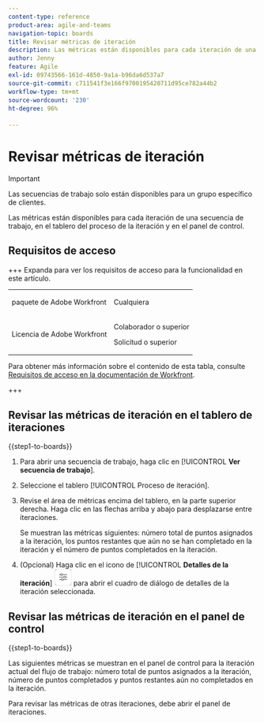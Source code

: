 ```yaml
---
content-type: reference
product-area: agile-and-teams
navigation-topic: boards
title: Revisar métricas de iteración
description: Las métricas están disponibles para cada iteración de una secuencia de trabajo, en el tablero del proceso de la teración.
author: Jenny
feature: Agile
exl-id: 09743566-161d-4850-9a1a-b96da6d537a7
source-git-commit: c711541f3e166f9700195420711d95ce782a44b2
workflow-type: tm+mt
source-wordcount: '230'
ht-degree: 96%

---
```


# Revisar métricas de iteración

>[!IMPORTANT]
>
>Las secuencias de trabajo solo están disponibles para un grupo específico de clientes.

Las métricas están disponibles para cada iteración de una secuencia de trabajo, en el tablero del proceso de la iteración y en el panel de control.

## Requisitos de acceso

+++ Expanda para ver los requisitos de acceso para la funcionalidad en este artículo.

<table style="table-layout:auto"> 
 <col> 
 <col> 
 <tbody> 
  <tr> 
   <td role="rowheader">paquete de Adobe Workfront</td> 
   <td> <p>Cualquiera</p> </td> 
  </tr> 
  <tr> 
   <td role="rowheader">Licencia de Adobe Workfront</td> 
   <td> 
   <p>Colaborador o superior</p> 
   <p>Solicitud o superior</p>
   </td> 
  </tr> 
 </tbody> 
</table>

Para obtener más información sobre el contenido de esta tabla, consulte [Requisitos de acceso en la documentación de Workfront](/help/quicksilver/administration-and-setup/add-users/access-levels-and-object-permissions/access-level-requirements-in-documentation.md).

+++

## Revisar las métricas de iteración en el tablero de iteraciones

{{step1-to-boards}}

1. Para abrir una secuencia de trabajo, haga clic en [!UICONTROL **Ver secuencia de trabajo**].
1. Seleccione el tablero [!UICONTROL Proceso de iteración].
1. Revise el área de métricas encima del tablero, en la parte superior derecha. Haga clic en las flechas arriba y abajo para desplazarse entre iteraciones.

   Se muestran las métricas siguientes: número total de puntos asignados a la iteración, los puntos restantes que aún no se han completado en la iteración y el número de puntos completados en la iteración.

1. (Opcional) Haga clic en el icono de [!UICONTROL **Detalles de la iteración**] ![Detalles de la iteración](assets/iteration-details-button.png) para abrir el cuadro de diálogo de detalles de la iteración seleccionada.

## Revisar las métricas de iteración en el panel de control

{{step1-to-boards}}

Las siguientes métricas se muestran en el panel de control para la iteración actual del flujo de trabajo: número total de puntos asignados a la iteración, número de puntos completados y puntos restantes aún no completados en la iteración.

Para revisar las métricas de otras iteraciones, debe abrir el panel de iteraciones.
